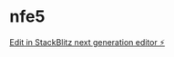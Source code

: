 # nfe5

[Edit in StackBlitz next generation editor ⚡️](https://stackblitz.com/~/github.com/OmkarShr/nfe5)